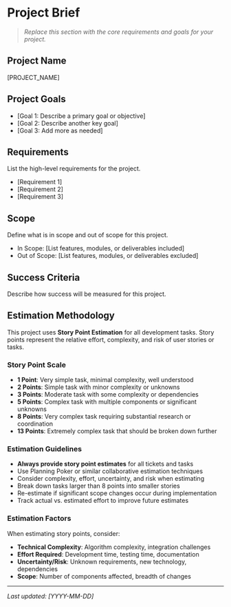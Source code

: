 # Project Brief

> _Replace this section with the core requirements and goals for your project._

## Project Name

[PROJECT_NAME]

## Project Goals

- [Goal 1: Describe a primary goal or objective]
- [Goal 2: Describe another key goal]
- [Goal 3: Add more as needed]

## Requirements

List the high-level requirements for the project.

- [Requirement 1]
- [Requirement 2]
- [Requirement 3]

## Scope

Define what is in scope and out of scope for this project.

- In Scope: [List features, modules, or deliverables included]
- Out of Scope: [List features, modules, or deliverables excluded]

## Success Criteria

Describe how success will be measured for this project.

## Estimation Methodology

This project uses **Story Point Estimation** for all development tasks. Story points represent the relative effort, complexity, and risk of user stories or tasks.

### Story Point Scale
- **1 Point**: Very simple task, minimal complexity, well understood
- **2 Points**: Simple task with minor complexity or unknowns
- **3 Points**: Moderate task with some complexity or dependencies
- **5 Points**: Complex task with multiple components or significant unknowns
- **8 Points**: Very complex task requiring substantial research or coordination
- **13 Points**: Extremely complex task that should be broken down further

### Estimation Guidelines
- **Always provide story point estimates** for all tickets and tasks
- Use Planning Poker or similar collaborative estimation techniques
- Consider complexity, effort, uncertainty, and risk when estimating
- Break down tasks larger than 8 points into smaller stories
- Re-estimate if significant scope changes occur during implementation
- Track actual vs. estimated effort to improve future estimates

### Estimation Factors
When estimating story points, consider:
- **Technical Complexity**: Algorithm complexity, integration challenges
- **Effort Required**: Development time, testing time, documentation
- **Uncertainty/Risk**: Unknown requirements, new technology, dependencies
- **Scope**: Number of components affected, breadth of changes

---

_Last updated: [YYYY-MM-DD]_
